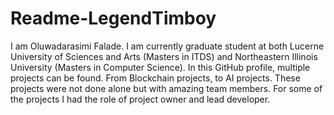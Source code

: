 # Readme-LegendTimboy
I am Oluwadarasimi Falade. I am currently graduate student at both Lucerne University of Sciences and Arts (Masters in ITDS) and Northeastern Illinois University (Masters in Computer Science).
In this GitHub profile, multiple projects can be found. From Blockchain projects, to AI projects. These projects were not done alone but with amazing team members. For some of the projects I had the role of project owner and lead developer.
